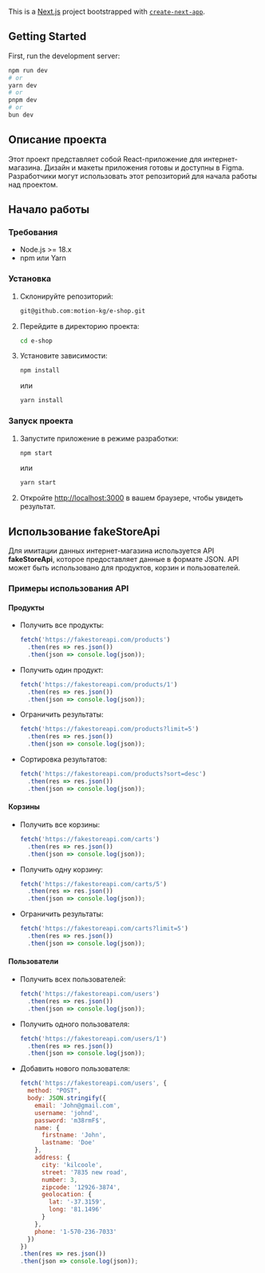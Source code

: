 This is a [Next.js](https://nextjs.org/) project bootstrapped with [`create-next-app`](https://github.com/vercel/next.js/tree/canary/packages/create-next-app).

## Getting Started

First, run the development server:

```bash
npm run dev
# or
yarn dev
# or
pnpm dev
# or
bun dev
```

## Описание проекта

Этот проект представляет собой React-приложение для интернет-магазина. Дизайн и макеты приложения готовы и доступны в Figma. Разработчики могут использовать этот репозиторий для начала работы над проектом.

## Начало работы

### Требования

- Node.js >= 18.x
- npm или Yarn

### Установка

1. Склонируйте репозиторий:
   ```bash
   git@github.com:motion-kg/e-shop.git
   ```
2. Перейдите в директорию проекта:
   ```bash
   cd e-shop
   ```
3. Установите зависимости:
   ```bash
   npm install
   ```
   или
   ```bash
   yarn install
   ```

### Запуск проекта

1. Запустите приложение в режиме разработки:
   ```bash
   npm start
   ```
   или
   ```bash
   yarn start
   ```
2. Откройте [http://localhost:3000](http://localhost:3000) в вашем браузере, чтобы увидеть результат.

## Использование fakeStoreApi

Для имитации данных интернет-магазина используется API **fakeStoreApi**, которое предоставляет данные в формате JSON. API может быть использовано для продуктов, корзин и пользователей.

### Примеры использования API

#### Продукты

- Получить все продукты:
  ```javascript
  fetch('https://fakestoreapi.com/products')
    .then(res => res.json())
    .then(json => console.log(json));
  ```
- Получить один продукт:
  ```javascript
  fetch('https://fakestoreapi.com/products/1')
    .then(res => res.json())
    .then(json => console.log(json));
  ```
- Ограничить результаты:
  ```javascript
  fetch('https://fakestoreapi.com/products?limit=5')
    .then(res => res.json())
    .then(json => console.log(json));
  ```
- Сортировка результатов:
  ```javascript
  fetch('https://fakestoreapi.com/products?sort=desc')
    .then(res => res.json())
    .then(json => console.log(json));
  ```

#### Корзины

- Получить все корзины:
  ```javascript
  fetch('https://fakestoreapi.com/carts')
    .then(res => res.json())
    .then(json => console.log(json));
  ```
- Получить одну корзину:
  ```javascript
  fetch('https://fakestoreapi.com/carts/5')
    .then(res => res.json())
    .then(json => console.log(json));
  ```
- Ограничить результаты:
  ```javascript
  fetch('https://fakestoreapi.com/carts?limit=5')
    .then(res => res.json())
    .then(json => console.log(json));
  ```

#### Пользователи

- Получить всех пользователей:
  ```javascript
  fetch('https://fakestoreapi.com/users')
    .then(res => res.json())
    .then(json => console.log(json));
  ```
- Получить одного пользователя:
  ```javascript
  fetch('https://fakestoreapi.com/users/1')
    .then(res => res.json())
    .then(json => console.log(json));
  ```
- Добавить нового пользователя:
  ```javascript
  fetch('https://fakestoreapi.com/users', {
    method: "POST",
    body: JSON.stringify({
      email: 'John@gmail.com',
      username: 'johnd',
      password: 'm38rmF$',
      name: {
        firstname: 'John',
        lastname: 'Doe'
      },
      address: {
        city: 'kilcoole',
        street: '7835 new road',
        number: 3,
        zipcode: '12926-3874',
        geolocation: {
          lat: '-37.3159',
          long: '81.1496'
        }
      },
      phone: '1-570-236-7033'
    })
  })
  .then(res => res.json())
  .then(json => console.log(json));
  ```
